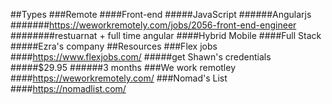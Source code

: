 ##Types
###Remote
####Front-end
#####JavaScript
######Angularjs
#######https://weworkremotely.com/jobs/2056-front-end-engineer
########restuarnat + full time angular
####Hybrid Mobile
####Full Stack
#####Ezra's company
##Resources
###Flex jobs
####https://www.flexjobs.com/
#####get Shawn's credentials
#####$29.95
######3 months
###We work remotley
####https://weworkremotely.com/
###Nomad's List
####https://nomadlist.com/
